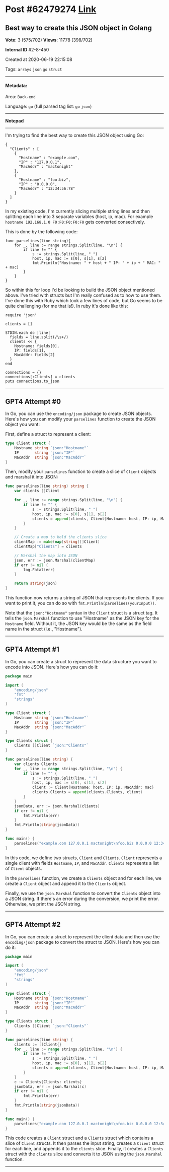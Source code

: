 
# Post \#62479274 [Link](https://stackoverflow.com/questions/62479274/)

## Best way to create this JSON object in Golang

**Vote**: 3 (575/702) **Views**: 11778 (398/702) 

**Internal ID** \#2-8-450

Created at 2020-06-19 22:15:08

Tags: `arrays` `json` `go` `struct`

----------

#### Metadata:

Area: `Back-end`

Language: `go` (full parsed tag list: `go` `json`)

----------

**Notepad**


----------

I'm trying to find the best way to create this JSON object using Go: 

```
{
  "Clients" : [
    {
      "Hostname" : "example.com",
      "IP" : "127.0.0.1",
      "MacAddr" : "mactonight"
    },
    {
      "Hostname" : "foo.biz",
      "IP" : "0.0.0.0",
      "MacAddr" : "12:34:56:78"
    }
  ]
}
```


In my existing code, I'm currently slicing multiple string lines and then splitting each line into 3 separate variables (host, ip, mac). For example `hostname 192.168.1.0 F0:F0:F0:F0:F0` gets converted consectively.

This is done by the following code:

```
func parselines(line string){
    for _, line := range strings.Split(line, "\n") {
        if line != "" {
            s := strings.Split(line, " ")
            host, ip, mac := s[0], s[1], s[2]
            fmt.Println("Hostname: " + host + " IP: " + ip + " MAC: " + mac)
        }
    }
}
```


So within this for loop I'd be looking to build the JSON object mentioned above. I've tried with structs but I'm really confused as to how to use them. I've done this with Ruby which took a few lines of code, but Go seems to be quite challenging (for me that is!). In ruby it's done like this:

```
require 'json'

clients = []

STDIN.each do |line|
  fields = line.split(/\s+/)
  clients << {
    Hostname: fields[0],
    IP: fields[1],
    MacAddr: fields[2]
  }
end

connections = {}
connections[:Clients] = clients
puts connections.to_json
```



----------
        
## GPT4 Attempt \#0

In Go, you can use the `encoding/json` package to create JSON objects. Here's how you can modify your `parselines` function to create the JSON object you want:

First, define a struct to represent a client:

```go
type Client struct {
    Hostname string `json:"Hostname"`
    IP       string `json:"IP"`
    MacAddr  string `json:"MacAddr"`
}
```

Then, modify your `parselines` function to create a slice of `Client` objects and marshal it into JSON:

```go
func parselines(line string) string {
    var clients []Client

    for _, line := range strings.Split(line, "\n") {
        if line != "" {
            s := strings.Split(line, " ")
            host, ip, mac := s[0], s[1], s[2]
            clients = append(clients, Client{Hostname: host, IP: ip, MacAddr: mac})
        }
    }

    // Create a map to hold the clients slice
    clientMap := make(map[string][]Client)
    clientMap["Clients"] = clients

    // Marshal the map into JSON
    json, err := json.Marshal(clientMap)
    if err != nil {
        log.Fatal(err)
    }

    return string(json)
}
```

This function now returns a string of JSON that represents the clients. If you want to print it, you can do so with `fmt.Println(parselines(yourInput))`.

Note that the `json:"Hostname"` syntax in the `Client` struct is a struct tag. It tells the `json.Marshal` function to use "Hostname" as the JSON key for the `Hostname` field. Without it, the JSON key would be the same as the field name in the struct (i.e., "Hostname").

--------

## GPT4 Attempt \#1

In Go, you can create a struct to represent the data structure you want to encode into JSON. Here's how you can do it:

```go
package main

import (
	"encoding/json"
	"fmt"
	"strings"
)

type Client struct {
	Hostname string `json:"Hostname"`
	IP       string `json:"IP"`
	MacAddr  string `json:"MacAddr"`
}

type Clients struct {
	Clients []Client `json:"Clients"`
}

func parselines(line string) {
	var clients Clients
	for _, line := range strings.Split(line, "\n") {
		if line != "" {
			s := strings.Split(line, " ")
			host, ip, mac := s[0], s[1], s[2]
			client := Client{Hostname: host, IP: ip, MacAddr: mac}
			clients.Clients = append(clients.Clients, client)
		}
	}
	jsonData, err := json.Marshal(clients)
	if err != nil {
		fmt.Println(err)
	}
	fmt.Println(string(jsonData))
}

func main() {
	parselines("example.com 127.0.0.1 mactonight\nfoo.biz 0.0.0.0 12:34:56:78")
}
```

In this code, we define two structs, `Client` and `Clients`. `Client` represents a single client with fields `Hostname`, `IP`, and `MacAddr`. `Clients` represents a list of `Client` objects. 

In the `parselines` function, we create a `Clients` object and for each line, we create a `Client` object and append it to the `Clients` object. 

Finally, we use the `json.Marshal` function to convert the `Clients` object into a JSON string. If there's an error during the conversion, we print the error. Otherwise, we print the JSON string.

--------

## GPT4 Attempt \#2

In Go, you can create a struct to represent the client data and then use the `encoding/json` package to convert the struct to JSON. Here's how you can do it:

```go
package main

import (
	"encoding/json"
	"fmt"
	"strings"
)

type Client struct {
	Hostname string `json:"Hostname"`
	IP       string `json:"IP"`
	MacAddr  string `json:"MacAddr"`
}

type Clients struct {
	Clients []Client `json:"Clients"`
}

func parselines(line string) {
	clients := []Client{}
	for _, line := range strings.Split(line, "\n") {
		if line != "" {
			s := strings.Split(line, " ")
			host, ip, mac := s[0], s[1], s[2]
			clients = append(clients, Client{Hostname: host, IP: ip, MacAddr: mac})
		}
	}
	c := Clients{Clients: clients}
	jsonData, err := json.Marshal(c)
	if err != nil {
		fmt.Println(err)
	}
	fmt.Println(string(jsonData))
}

func main() {
	parselines("example.com 127.0.0.1 mactonight\nfoo.biz 0.0.0.0 12:34:56:78")
}
```

This code creates a `Client` struct and a `Clients` struct which contains a slice of `Client` structs. It then parses the input string, creates a `Client` struct for each line, and appends it to the `clients` slice. Finally, it creates a `Clients` struct with the `clients` slice and converts it to JSON using the `json.Marshal` function.

--------
